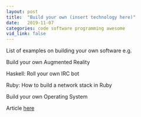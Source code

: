 ```yaml
---
layout: post
title:  "Build your own (insert technology here)"
date:   2019-11-07
categories: code software programming awesome
vid_link: false
---
```


List of examples on building your own software e.g. 

Build your own Augmented Reality

Haskell: Roll your own IRC bot

Ruby: How to build a network stack in Ruby

Build your own Operating System

Article [here]

[here]: //github.com/danistefanovic/build-your-own-x
